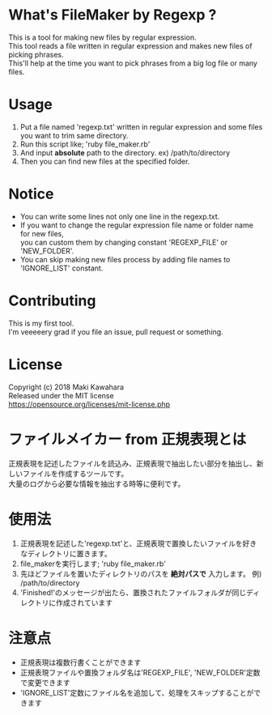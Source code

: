 # What's FileMaker by Regexp ?
  This is a tool for making new files by regular expression.  
  This tool reads a file written in regular expression and makes new files of picking phrases.  
  This'll help at the time you want to pick phrases from a big log file or many files.  
# Usage
  1. Put a file named 'regexp.txt' written in regular expression and some files you want to trim same directory.  
  2. Run this script like; 'ruby file_maker.rb'  
  3. And input **absolute** path to the directory. ex) /path/to/directory  
  4. Then you can find new files at the specified folder.  
# Notice
  - You can write some lines not only one line in the regexp.txt.  
  - If you want to change the regular expression file name or folder name for new files,  
    you can custom them by changing constant 'REGEXP_FILE' or 'NEW_FOLDER'.  
  - You can skip making new files process by adding file names to 'IGNORE_LIST' constant.
# Contributing
  This is my first tool.  
  I'm veeeeery grad if you file an issue, pull request or something.  
# License
  Copyright (c) 2018 Maki Kawahara  
  Released under the MIT license  
  https://opensource.org/licenses/mit-license.php  

# ファイルメイカー from 正規表現とは
  正規表現を記述したファイルを読込み、正規表現で抽出したい部分を抽出し、新しいファイルを作成するツールです。  
  大量のログから必要な情報を抽出する時等に便利です。  
# 使用法
  1. 正規表現を記述した'regexp.txt'と、正規表現で置換したいファイルを好きなディレクトリに置きます。  
  2. file_makerを実行します; 'ruby file_maker.rb'  
  3. 先ほどファイルを置いたディレクトリのパスを **絶対パスで** 入力します。 例) /path/to/directory  
  4. 'Finished!'のメッセージが出たら、置換されたファイルフォルダが同じディレクトリに作成されています  
# 注意点
  - 正規表現は複数行書くことができます  
  - 正規表現ファイルや置換フォルダ名は'REGEXP_FILE', 'NEW_FOLDER'定数で変更できます  
  - 'IGNORE_LIST'定数にファイル名を追加して、処理をスキップすることができます  

